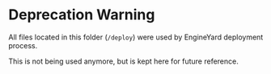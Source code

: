 # Deprecation Warning

All files located in this folder (`/deploy`) were used by EngineYard deployment process.

This is not being used anymore, but is kept here for future reference.
